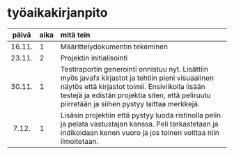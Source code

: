 # työaikakirjanpito

| päivä | aika | mitä tein  |
| :----:|:-----| :-----|
| 16.11. | 1    | Määrittelydokumentin tekeminen|
| 23.11. | 2    | Projektin initialisointi|
| 30.11. | 1    | Testiraportin generointi onnistuu nyt. Lisättiin myös javafx kirjastot ja tehtiin pieni visuaalinen näytös että kirjastot toimii. Ensiviikolla lisään testejä ja edistän projektia siten, että peliruutu piirretään ja siihen pystyy laittaa merkkejä.|
| 7.12. | 1    | Lisäsin projektiin että pystyy luoda ristinolla pelin ja pelata vastustajan kanssa. Peli tarkastetaan ja indikoidaan kenen vuoro ja jos toinen voittaa niin ilmoitetaan.|

